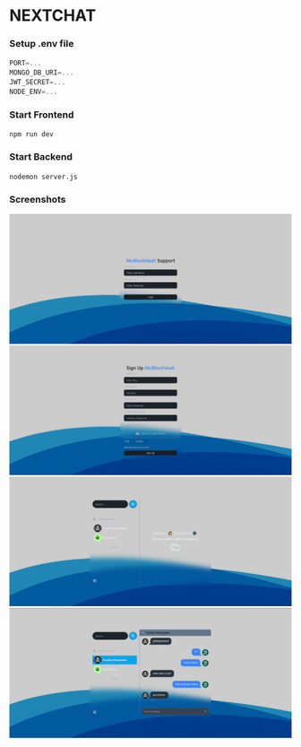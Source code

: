 # NEXTCHAT 

### Setup .env file

```js
PORT=...
MONGO_DB_URI=...
JWT_SECRET=...
NODE_ENV=...
```

### Start Frontend

``` frontend
npm run dev
```

### Start Backend

```backend
nodemon server.js
```

### Screenshots

![Screenshot 1](frontend/src/assets/screenshots/Login.png)
![Screenshot 2](frontend/src/assets/screenshots/SignUp.png)
![Screenshot 3](frontend/src/assets/screenshots/Chat-sk.png)
![Screenshot 4](frontend/src/assets/screenshots/Chat.png)


